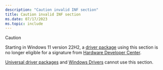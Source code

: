 ```yaml
---
description: "Caution invalid INF section"
title: Caution invalid INF section
ms.date: 07/17/2023
ms.topic: include
---
```


> [!CAUTION]
> Starting in Windows 11 version 22H2, a [driver package](../install/driver-packages.md) using this section is no longer eligible for a signature from [Hardware Developer Center](../dashboard/index.yml).
>
> [Universal driver packages](../install/using-a-universal-inf-file.md) and [Windows Drivers](../develop/getting-started-with-windows-drivers.md) cannot use this section.
